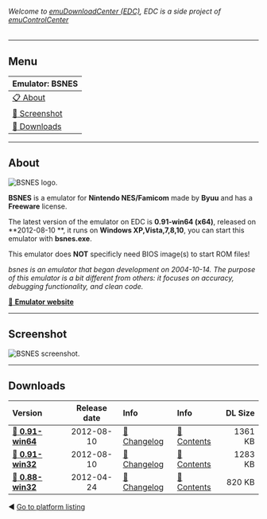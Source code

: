 ###### Welcome to [emuDownloadCenter (EDC)](https://github.com/PhoenixInteractiveNL/emuDownloadCenter/wiki/), EDC is a side project of [emuControlCenter](https://github.com/PhoenixInteractiveNL/emuControlCenter/wiki/)
***
## Menu
| **Emulator: BSNES** |
|:---------|
| [:clipboard: About](#about) |
| [:sunrise: Screenshot](#screenshot) |
| [:floppy_disk: Downloads](#downloads) |
***
## About
![](https://github.com/PhoenixInteractiveNL/emuDownloadCenter/wiki/images_emulator/bsnes_logo_200.jpg "BSNES logo.")

**BSNES** is a emulator for **Nintendo NES/Famicom** made by **Byuu** and has a **Freeware** license.

The latest version of the emulator on EDC is **0.91-win64 (x64)**, released on **2012-08-10 **, it runs on **Windows XP,Vista,7,8,10**, you can start this emulator with **bsnes.exe**.

This emulator does **NOT** specificly need BIOS image(s) to start ROM files!

_bsnes is an emulator that began development on 2004-10-14. The purpose of this emulator is a bit different from others: it focuses on accuracy, debugging functionality, and clean code._

[:link: **Emulator website**](http://byuu.org/)
***
## Screenshot
![](https://raw.githubusercontent.com/PhoenixInteractiveNL/emuDownloadCenter/master/hooks/bsnes/screen.jpg "BSNES screenshot.")
***
## Downloads
| Version  | Release date  | Info       | Info       | DL Size    |
|:---------|:-------------:|:-----------|:-----------|-----------:|
| [:floppy_disk: **0.91-win64**](https://github.com/PhoenixInteractiveNL/edc-repo0005/raw/master/bsnes/0.91-win64.7z) | 2012-08-10 | [:page_facing_up: Changelog](https://github.com/PhoenixInteractiveNL/edc-repo0005/blob/master/bsnes/0.91-win64_changelog.txt) | [:mag_right: Contents](https://github.com/PhoenixInteractiveNL/edc-repo0005/blob/master/bsnes/0.91-win64_contents.txt) | 1361 KB |
| [:floppy_disk: **0.91-win32**](https://github.com/PhoenixInteractiveNL/edc-repo0005/raw/master/bsnes/0.91-win32.7z) | 2012-08-10 | [:page_facing_up: Changelog](https://github.com/PhoenixInteractiveNL/edc-repo0005/blob/master/bsnes/0.91-win32_changelog.txt) | [:mag_right: Contents](https://github.com/PhoenixInteractiveNL/edc-repo0005/blob/master/bsnes/0.91-win32_contents.txt) | 1283 KB |
| [:floppy_disk: **0.88-win32**](https://github.com/PhoenixInteractiveNL/edc-repo0005/raw/master/bsnes/0.88-win32.7z) | 2012-04-24 | [:page_facing_up: Changelog](https://github.com/PhoenixInteractiveNL/edc-repo0005/blob/master/bsnes/0.88-win32_changelog.txt) | [:mag_right: Contents](https://github.com/PhoenixInteractiveNL/edc-repo0005/blob/master/bsnes/0.88-win32_contents.txt) | 820 KB |

:arrow_backward: [Go to platform listing](https://github.com/PhoenixInteractiveNL/emuDownloadCenter/wiki/EDC-Platform-List)
